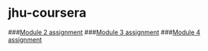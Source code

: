 # jhu-coursera
###[Module 2 assignment](/jhu/mod2_solution)
###[Module 3 assignment](/jhu/mod3_solution)
###[Module 4 assignment](/jhu/mod4_solution)
